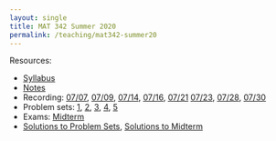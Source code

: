 ```yaml
---
layout: single
title: MAT 342 Summer 2020
permalink: /teaching/mat342-summer20
---
```


Resources:
* [Syllabus](/files/MAT342-summer20/MAT342_Syllabus_Summer2020.pdf)
* [Notes](/files/MAT342-summer20/MAT342-notes.pdf)
* Recording: [07/07](https://stonybrook.zoom.us/rec/share/tepvAfLI91JIfIXk2nz8QJ9xMan9eaa80HdMq_EEmUrfY-JQwwx4SmZ6pRM5BdkN), [07/09](https://stonybrook.zoom.us/rec/share/685IL5ezxjhIHIWd61rkYY04LNzLaaa80CIf_vNZyk2jx8pGlbeORm1Szghybboi), [07/14](https://stonybrook.zoom.us/rec/share/tOdyce7I2m9IRI3jwxGBAqkYMLzMaaa80HRLrKEJxB3jHnGq_qe2so8AH6DUcibR), [07/16](https://stonybrook.zoom.us/rec/share/4vA2NOHg5mFLUK_G5XrgULN4O9r8eaa81yYW-_YPn0dyRhw3e-JNcFP50j6CDPrd), [07/21](https://stonybrook.zoom.us/rec/share/vuNQEZjK1FJIWJX30BrhdukYQ6PMaaa8g3ce-_cKyBot7CmhZdsCt_y6vmXoiMPZ) [07/23](https://stonybrook.zoom.us/rec/share/uNMkBo3g9EJJR5WVyhzxaPIjQqrPT6a8g3UZ-KcEzU2-_hjAXVZFvjqX9ohE397M), [07/28](https://stonybrook.zoom.us/rec/share/494oKbfK9khIfdb9yXHfVKQ6MZzEeaa80SdP-6Bezk3WKdGCr2L3g3bIGl14OGFR), [07/30](https://stonybrook.zoom.us/rec/share/68pHDqP90ElJeZ3oyX7iU58jQKPGT6a80HAW-_JbyUvwmz0rMHhrMp1o-tCcAvrM)
* Problem sets: [1](/files/MAT342-summer20/MAT342-problem-1.pdf), [2](/files/MAT342-summer20/MAT342-problem-2.pdf), [3](/files/MAT342-summer20/MAT342-problem-3.pdf), [4](/files/MAT342-summer20/MAT342-problem-4.pdf), [5](/files/MAT342-summer20/MAT342-problem-5.pdf)
* Exams: [Midterm](/files/MAT342-summer20/MAT342-midterm.pdf)
* [Solutions to Problem Sets](/files/MAT342-summer20/MAT342-solutions.pdf), [Solutions to Midterm](/files/MAT342-summer20/MAT342-exam-solutions.pdf)
